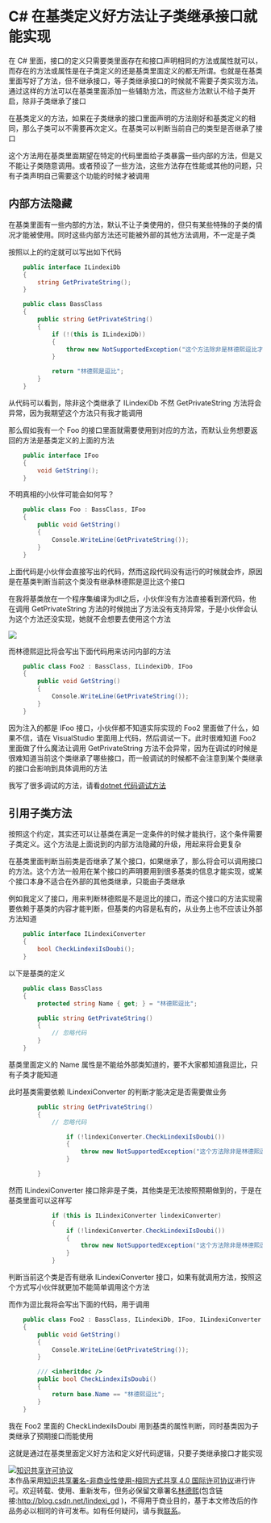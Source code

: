 # C# 在基类定义好方法让子类继承接口就能实现

在 C# 里面，接口的定义只需要类里面存在和接口声明相同的方法或属性就可以，而存在的方法或属性是在子类定义的还是基类里面定义的都无所谓。也就是在基类里面写好了方法，但不继承接口，等子类继承接口的时候就不需要子类实现方法。通过这样的方法可以在基类里面添加一些辅助方法，而这些方法默认不给子类开启，除非子类继承了接口

<!--more-->
<!-- CreateTime:2019/7/29 9:57:49 -->


在基类定义的方法，如果在子类继承的接口里面声明的方法刚好和基类定义的相同，那么子类可以不需要再次定义。在基类可以判断当前自己的类型是否继承了接口

这个方法用在基类里面期望在特定的代码里面给子类暴露一些内部的方法，但是又不能让子类随意调用。或者预设了一些方法，这些方法存在性能或其他的问题，只有子类声明自己需要这个功能的时候才被调用

## 内部方法隐藏

在基类里面有一些内部的方法，默认不让子类使用的，但只有某些特殊的子类的情况才能被使用。同时这些内部方法还可能被外部的其他方法调用，不一定是子类

按照以上的约定就可以写出如下代码

```csharp
    public interface ILindexiDb
    {
        string GetPrivateString();
    }

    public class BassClass
    {
        public string GetPrivateString()
        {
            if (!(this is ILindexiDb))
            {
                throw new NotSupportedException("这个方法除非是林德熙逗比才能使用，其他人不能使用");
            }

            return "林德熙是逗比";
        }
    }
```

从代码可以看到，除非这个类继承了 ILindexiDb 不然 GetPrivateString 方法将会异常，因为我期望这个方法只有我才能调用

那么假如我有一个 Foo 的接口里面就需要使用到对应的方法，而默认业务想要返回的方法是基类定义的上面的方法

```csharp
    public interface IFoo
    {
        void GetString();
    }

```

不明真相的小伙伴可能会如何写？

```csharp
    public class Foo : BassClass, IFoo
    {
        public void GetString()
        {
            Console.WriteLine(GetPrivateString());
        }
    }
```

上面代码是小伙伴会直接写出的代码，然而这段代码没有运行的时候就会炸，原因是在基类判断当前这个类没有继承林德熙是逗比这个接口

在我将基类放在一个程序集编译为dll之后，小伙伴没有方法直接看到源代码，他在调用 GetPrivateString 方法的时候抛出了方法没有支持异常，于是小伙伴会认为这个方法还没实现，她就不会想要去使用这个方法

<!-- ![](image/C# 在基类定义好方法让子类继承接口就能实现/C# 在基类定义好方法让子类继承接口就能实现0.png) -->

![](http://image.acmx.xyz/lindexi%2F20197128263333)

而林德熙逗比将会写出下面代码用来访问内部的方法

```csharp
    public class Foo2 : BassClass, ILindexiDb, IFoo
    {
        public void GetString()
        {
            Console.WriteLine(GetPrivateString());
        }
    }
```

因为注入的都是 IFoo 接口，小伙伴都不知道实际实现的 Foo2 里面做了什么，如果不信，请在 VisualStudio 里面用上代码，然后调试一下。此时很难知道 Foo2 里面做了什么魔法让调用 GetPrivateString 方法不会异常，因为在调试的时候是很难知道当前这个类继承了哪些接口，而一般调试的时候都不会注意到某个类继承的接口会影响到具体调用的方法

我写了很多调试的方法，请看[dotnet 代码调试方法](https://blog.lindexi.com/post/dotnet-%E4%BB%A3%E7%A0%81%E8%B0%83%E8%AF%95%E6%96%B9%E6%B3%95.html )

## 引用子类方法

按照这个约定，其实还可以让基类在满足一定条件的时候才能执行，这个条件需要子类定义。这个方法是上面说到的内部方法隐藏的升级，用起来将会更复杂

在基类里面判断当前类是否继承了某个接口，如果继承了，那么将会可以调用接口的方法。这个方法一般用在某个接口的声明要用到很多基类的信息才能实现，或某个接口本身不适合在外部的其他类继承，只能由子类继承

例如我定义了接口，用来判断林德熙是不是逗比的接口，而这个接口的方法实现需要依赖于基类的内容才能判断，但基类的内容是私有的，从业务上也不应该让外部方法知道

```csharp
    public interface ILindexiConverter
    {
        bool CheckLindexiIsDoubi();
    }
```

以下是基类的定义

```csharp
    public class BassClass
    {
        protected string Name { get; } = "林德熙逗比";

        public string GetPrivateString()
        {
            // 忽略代码
        }
    }
```

基类里面定义的 Name 属性是不能给外部类知道的，要不大家都知道我逗比，只有子类才能知道

此时基类需要依赖 ILindexiConverter 的判断才能决定是否需要做业务

```csharp
        public string GetPrivateString()
        {
            // 忽略代码

                if (!lindexiConverter.CheckLindexiIsDoubi())
                {
                    throw new NotSupportedException("这个方法除非是林德熙逗比才能使用，其他人不能使用");
                }

        }
```

然而 ILindexiConverter 接口除非是子类，其他类是无法按照预期做到的，于是在基类里面可以这样写

```csharp
            if (this is ILindexiConverter lindexiConverter)
            {
                if (!lindexiConverter.CheckLindexiIsDoubi())
                {
                    throw new NotSupportedException("这个方法除非是林德熙逗比才能使用，其他人不能使用");
                }
            }
```

判断当前这个类是否有继承 ILindexiConverter 接口，如果有就调用方法，按照这个方式写小伙伴就更加不能简单调用这个方法

而作为逗比我将会写出下面的代码，用于调用

```csharp
    public class Foo2 : BassClass, ILindexiDb, IFoo, ILindexiConverter
    {
        public void GetString()
        {
            Console.WriteLine(GetPrivateString());
        }

        /// <inheritdoc />
        public bool CheckLindexiIsDoubi()
        {
            return base.Name == "林德熙逗比";
        }
    }
```

我在 Foo2 里面的 CheckLindexiIsDoubi 用到基类的属性判断，同时基类因为子类继承了预期接口而能使用

这就是通过在基类里面定义好方法和定义好代码逻辑，只要子类继承接口才能实现

<a rel="license" href="http://creativecommons.org/licenses/by-nc-sa/4.0/"><img alt="知识共享许可协议" style="border-width:0" src="https://i.creativecommons.org/l/by-nc-sa/4.0/88x31.png" /></a><br />本作品采用<a rel="license" href="http://creativecommons.org/licenses/by-nc-sa/4.0/">知识共享署名-非商业性使用-相同方式共享 4.0 国际许可协议</a>进行许可。欢迎转载、使用、重新发布，但务必保留文章署名[林德熙](http://blog.csdn.net/lindexi_gd)(包含链接:http://blog.csdn.net/lindexi_gd )，不得用于商业目的，基于本文修改后的作品务必以相同的许可发布。如有任何疑问，请与我[联系](mailto:lindexi_gd@163.com)。
